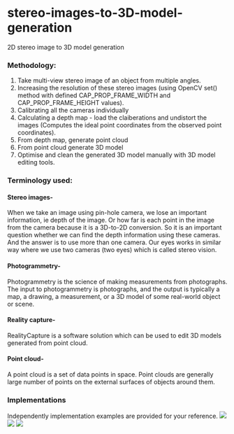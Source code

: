 # stereo-images-to-3D-model-generation
2D stereo image to 3D model generation

### Methodology:

1. Take multi-view stereo image of an object from multiple angles.
2. Increasing the resolution of these stereo images (using OpenCV set() method with defined CAP_PROP_FRAME_WIDTH and CAP_PROP_FRAME_HEIGHT values).
3. Calibrating all the cameras individually
4. Calculating a depth map - load the claiberations and undistort the images (Computes the ideal point coordinates from the observed point coordinates).
5. From depth map, generate point cloud
6. From point cloud generate 3D model
7. Optimise and clean the generated 3D model manually with 3D model editing tools.


### Terminology used:

#### Stereo images-
When we take an image using pin-hole camera, we lose an important information, ie depth of the image. Or how far is each point in the image from the camera because it is a 3D-to-2D conversion. So it is an important question whether we can find the depth information using these cameras. And the answer is to use more than one camera. Our eyes works in similar way where we use two cameras (two eyes) which is called stereo vision.
#### Photogrammetry-
Photogrammetry is the science of making measurements from photographs. The input to photogrammetry is photographs, and the output is typically a map, a drawing, a measurement, or a 3D model of some real-world object or scene.
#### Reality capture-
RealityCapture is a software solution which can be used to edit 3D models generated from point cloud.
#### Point cloud-
A point cloud is a set of data points in space. Point clouds are generally  large number of points on the external surfaces of objects around them.

### Implementations
Independently implementation examples are provided for your reference.
<img src="https://user-images.githubusercontent.com/12294956/46274656-cfa0c480-c577-11e8-90d6-d453f0930e2c.png">
<img src="https://user-images.githubusercontent.com/12294956/46274657-d0395b00-c577-11e8-976f-b6e8e88d6d64.png">
<img src="https://user-images.githubusercontent.com/12294956/46274658-d0395b00-c577-11e8-99a7-0880e346d6c7.png">


